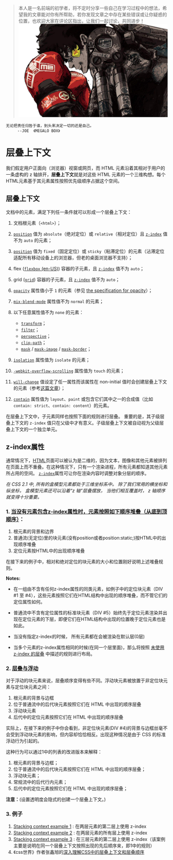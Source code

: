 > 本人是一名前端的初学者，将不定时分享一些自己在学习过程中的想法，希望我的文章能对你有所帮助，若你发现文章之中存在某些错误或让你疑惑的位置，也欢迎大家在评论区指出，让我们一起讨论，共同进步！
> ![image-20220218175759055](./CssStackingContext.assets/image-20220218175759055.png)
```!
无论把责任归咎于谁，到头来决定一切的还是自己。
     --JOE  《MEGALO BOX》
```

# 层叠上下文

我们假定用户正面向（浏览器）视窗或网页，而 HTML 元素沿着其相对于用户的一条虚构的 z 轴排开，**层叠上下文**就是对这些 HTML 元素的一个三维构想。每个HTML元素基于其元素属性按照优先级顺序占据这个空间。

## 层叠上下文

文档中的元素，满足下列任一条件就可以形成一个层叠上下文：

1. 文档根元素（`<html>`）；
2. [`position`](https://developer.mozilla.org/zh-CN/docs/Web/CSS/position) 值为 `absolute`（绝对定位）或 `relative`（相对定位）且 [`z-index`](https://developer.mozilla.org/zh-CN/docs/Web/CSS/z-index) 值不为 `auto` 的元素；
3. [`position`](https://developer.mozilla.org/zh-CN/docs/Web/CSS/position) 值为 `fixed`（固定定位）或 `sticky`（粘滞定位）的元素（沾滞定位适配所有移动设备上的浏览器，但老的桌面浏览器不支持）；
4. flex ([`flexbox` (en-US)](https://developer.mozilla.org/en-US/docs/Web/CSS/CSS_Flexible_Box_Layout/Basic_Concepts_of_Flexbox)) 容器的子元素，且 [`z-index`](https://developer.mozilla.org/zh-CN/docs/Web/CSS/z-index) 值不为 `auto`；
5. grid ([`grid`](https://developer.mozilla.org/zh-CN/docs/Web/CSS/grid)) 容器的子元素，且 [`z-index`](https://developer.mozilla.org/zh-CN/docs/Web/CSS/z-index) 值不为 `auto`；
6. [`opacity`](https://developer.mozilla.org/zh-CN/docs/Web/CSS/opacity) 属性值小于 `1` 的元素（参见 [the specification for opacity](http://www.w3.org/TR/css3-color/#transparency)）；
7. [`mix-blend-mode`](https://developer.mozilla.org/zh-CN/docs/Web/CSS/mix-blend-mode) 属性值不为 `normal` 的元素；
8. 以下任意属性值不为 `none` 的元素：
   - [`transform`](https://developer.mozilla.org/zh-CN/docs/Web/CSS/transform)；
   - [`filter`](https://developer.mozilla.org/zh-CN/docs/Web/CSS/filter)；
   - [`perspective`](https://developer.mozilla.org/zh-CN/docs/Web/CSS/perspective)；
   - [`clip-path`](https://developer.mozilla.org/zh-CN/docs/Web/CSS/clip-path)；
   - [`mask`](https://developer.mozilla.org/zh-CN/docs/Web/CSS/mask) / [`mask-image`](https://developer.mozilla.org/zh-CN/docs/Web/CSS/mask-image) / [`mask-border`](https://developer.mozilla.org/zh-CN/docs/Web/CSS/mask-border)；

9. [`isolation`](https://developer.mozilla.org/zh-CN/docs/Web/CSS/isolation) 属性值为 `isolate` 的元素；
10. [`-webkit-overflow-scrolling`](https://developer.mozilla.org/zh-CN/docs/Web/CSS/-webkit-overflow-scrolling) 属性值为 `touch` 的元素；
11. [`will-change`](https://developer.mozilla.org/zh-CN/docs/Web/CSS/will-change) 值设定了任一属性而该属性在 non-initial 值时会创建层叠上下文的元素（参考[这篇文章](http://dev.opera.com/articles/css-will-change-property/)）；
12. [`contain`](https://developer.mozilla.org/zh-CN/docs/Web/CSS/contain) 属性值为 `layout`、`paint` 或包含它们其中之一的合成值（比如 `contain: strict`、`contain: content`）的元素。

在层叠上下文中，子元素同样也按照下面的规则进行层叠。 重要的是，其子级层叠上下文的 `z-index` 值只在父级中才有意义。子级层叠上下文被自动视为父级层叠上下文的一个独立单元。

## z-index属性

通常情况下，[HTML](https://developer.mozilla.org/zh-CN/docs/Glossary/HTML)页面可以被认为是二维的，因为文本，图像和其他元素被排列在页面上而不重叠。在这种情况下，只有一个渲染进程，所有元素都知道其他元素所占用的空间。 [`z-index`](https://developer.mozilla.org/zh-CN/docs/Web/CSS/z-index)属性可让你在渲染内容时调整对象分层的顺序。

*在 CSS 2.1 中, 所有的盒模型元素都处于三维坐标系中。 除了我们常用的横坐标和纵坐标， 盒模型元素还可以沿着“z 轴”层叠摆放， 当他们相互覆盖时， z 轴顺序就变得十分重要。*

### 1. [当没有元素包含z-index属性时，元素按照如下顺序堆叠（从底到顶顺序）](https://developer.mozilla.org/zh-CN/docs/Web/CSS/CSS_Positioning/Understanding_z_index/Stacking_without_z-index)：

1. 根元素的背景和边界
2. 普通流(无定位)里的块元素(没有position或者position:static;)按HTML中的出现顺序堆叠
3. 定位元素按HTML中的出现顺序堆叠

在接下来的例子中，相对和绝对定位的块元素的大小和位置刚好说明上述堆叠规则。

**Notes:**

- 在一组由不含有任何z-index属性的同类元素，如例子中的定位块元素（DIV #1 至 #4），这些元素按照它们在HTML结构中出现的顺序堆叠，而不管它们的定位属性如何。
- 普通流中不含有定位属性的标准块元素（DIV #5）始终先于定位元素渲染并出现在定位元素的下层，即便它们在HTML结构中出现的位置晚于定位元素也是如此。

- 当没有指定z-index的时候， 所有元素都在会被渲染在默认层(0层)
- 当多个元素的z-index属性相同的时候(在同一个层里面)，那么将按照 [未使用 z-index 的层叠](https://developer.mozilla.org/zh-CN/docs/Web/CSS/CSS_Positioning/Understanding_z_index/Stacking_without_z-index) 中描述的规则进行布局。

### 2. [层叠与浮动](https://developer.mozilla.org/zh-CN/docs/Web/CSS/CSS_Positioning/Understanding_z_index/Stacking_and_float)

对于浮动的块元素来说，层叠顺序变得有些不同。浮动块元素被放置于非定位块元素与定位块元素之间：

1. 根元素的背景与边框
2. 位于普通流中的后代块元素按照它们在 HTML 中出现的顺序层叠
3. 浮动块元素
4. 后代中的定位元素按照它们在 HTML 中出现的顺序层叠

实际上，在接下来的例子中你会看到，非定位块元素(DIV #4)的背景与边框丝毫不会受到浮动块元素的影响，但内容却恰恰相反。出现这种情况是由于 CSS 的标准浮动行为引起的。

这种行为可以通过1中的列表的改进版本来解释：

1. 根元素的背景与边框；
2. 位于普通流中的后代块元素按照它们在 HTML 中出现的顺序层叠；
3. 浮动块元素；
4. 常规流中的后代行内元素；
5. 后代中的定位元素按照它们在 HTML 中出现的顺序层叠；

**注意：**(设置透明度会隐式的创建一个层叠上下文。)

### 3. 例子

1. [Stacking context example 1](https://developer.mozilla.org/zh-TW/docs/Web/CSS/CSS_Positioning/Understanding_z_index/Stacking_context_example_1) : 在两层元素的第二层上使用 z-index
2. [Stacking context example 2](https://developer.mozilla.org/zh-CN/docs/Web/CSS/CSS_Positioning/Understanding_z_index/Stacking_context_example_2) : 在两层元素的所有层上使用 z-index
3. [Stacking context example 3](https://developer.mozilla.org/zh-CN/docs/Web/CSS/CSS_Positioning/Understanding_z_index/Stacking_context_example_3) : 在三层元素的第二层上使用 z-index（该案例主要是说明在同一个层叠上下文按照出现的先后顺序来，即1中的规则）
4. 《css世界》作者张鑫旭的[深入理解CSS中的层叠上下文和层叠顺序](https://www.zhangxinxu.com/wordpress/2016/01/understand-css-stacking-context-order-z-index/)

